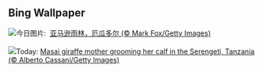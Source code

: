 ## Bing Wallpaper
![](https://www.bing.com/th?id=OHR.AmazonEcuador_ZH-CN2864991745_UHD.jpg&w=1000)今日图片: &nbsp;[亚马逊雨林，厄瓜多尔 (© Mark Fox/Getty Images)](https://www.bing.com/th?id=OHR.AmazonEcuador_ZH-CN2864991745_UHD.jpg)
<br><br/>
![](https://www.bing.com/th?id=OHR.SerengetiGiraffe_EN-US2127484447_UHD.jpg&w=1000)Today: [Masai giraffe mother grooming her calf in the Serengeti, Tanzania (© Alberto Cassani/Getty Images)](https://www.bing.com/th?id=OHR.SerengetiGiraffe_EN-US2127484447_UHD.jpg)
<br><br/>
